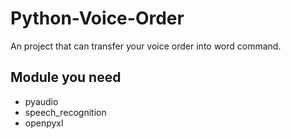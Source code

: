 # Python-Voice-Order
An project that can transfer your voice order into word command.

## Module you need

* pyaudio
* speech_recognition
* openpyxl
